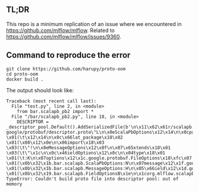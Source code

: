 ## TL;DR

This repo is a minimum replication of an issue where we encountered in https://github.com/mlflow/mlflow. Related to https://github.com/mlflow/mlflow/issues/9360.

## Command to reproduce the error

```
git clone https://github.com/harupy/proto-oom
cd proto-oom
docker build .
```

The output should look like:

```
Traceback (most recent call last):
  File "test.py", line 2, in <module>
    from bar.scalapb_pb2 import *
  File "/bar/scalapb_pb2.py", line 18, in <module>
    DESCRIPTOR = _descriptor_pool.Default().AddSerializedFile(b'\n\x11\x62\x61r/scalapb.proto\x12\x0b\x62\x61r.scalapb\x1a google/protobuf/descriptor.proto\"L\n\x0eScalaPbOptions\x12\x14\n\x0cpackage_name\x18\x01 \x01(\t\x12\x14\n\x0c\x66lat_package\x18\x02 \x01(\x08\x12\x0e\n\x06import\x18\x03 \x03(\t\"!\n\x0eMessageOptions\x12\x0f\n\x07\x65xtends\x18\x01 \x03(\t\"\x1c\n\x0c\x46ieldOptions\x12\x0c\n\x04type\x18\x01 \x01(\t:K\n\x07options\x12\x1c.google.protobuf.FileOptions\x18\xfc\x07 \x01(\x0b\x32\x1b.bar.scalapb.ScalaPbOptions:N\n\x07message\x12\x1f.google.protobuf.MessageOptions\x18\xfc\x07 \x01(\x0b\x32\x1b.bar.scalapb.MessageOptions:H\n\x05\x66ield\x12\x1d.google.protobuf.FieldOptions\x18\xfc\x07 \x01(\x0b\x32\x19.bar.scalapb.FieldOptionsB\x1e\n\x1corg.mlflow.scalapb_interface')
TypeError: Couldn't build proto file into descriptor pool: out of memory
```
